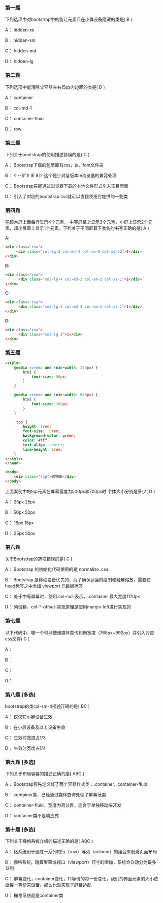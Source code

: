 ### 第一题

下列选项中对bootstrap中的能让元素只在小屏设备隐藏的类是(  B  )

A： hidden-xs

 B： hidden-sm

 C： hidden-md

 D： hidden-lg

### 第二题

下列选项中能清除父容器左右15px内边距的类是(  D  )

A： container

 B： col-md-1

 C： container-fluid

 D： row

### 第三题

下列关于bootstrap的使用描述错误的是(  C  )

A： Bootstrap下载的包里面有css，js，font文件夹

 B： <!--[if lt IE 9]> 这个是针对低版本ie浏览器的兼容处理

 C： Bootstrap只能通过浏览器下载的本地文件形式引入项目里面

 D： 引入了对应的bootstrap.css就可以直接使用它提供的一些类

### 第四题

在超大屏上面每行显示4个元素， 中等屏幕上显示3个元素，小屏上显示2个元素，超小屏幕上显示1个元素。下列关于不同屏幕下类名的书写正确的是(  A  )

A:

```html
<div class="row">
     <div class="col-lg-3 col-md-4 col-sm-6 col-xs-12">1</div>
</div>
```

B:

```html
<div class="row">
      <div class="col-lg-4 col-md-3 col-sm-2 col-xs-1">1</div>
</div>
```

C:

```html
<div class="row">
      <div class="col-lg-3 col-md-4 col-sm-2 col-xs-1">1</div>
</div>
```

D:

```html
<div class="row">
      <div class="col-lg-3">1</div>
</div>
```

### 第五题

```html
<style>
    @media screen and (min-width: 320px) {
        html {
            font-size: 50px;
        }
    }

    @media screen and (min-width: 640px) {
        html {
            font-size: 100px;
        }
    }

    .top {
        height: 1rem;
        font-size: .5rem;
        background-color: green;
        color: #fff;
        text-align: center;
        line-height: 1rem;
    }
</style>
</head>

<body>
    <div class="top">购物车</div>
</body>
```

上面案例中的top元素在屏幕宽度为500px和700px时 字体大小分别是多少(  D  )

 A： 25px 25px

 B： 50px 50px

 C： 16px 16px

 D： 25px 50px

### 第六题

关于Bootstrap的选项错误的是(  C  )

 A： Bootstrap 的初始化代码使用的是 normalize .css

 B： Bootstrap 是移动设备优先的，为了确保适当的绘制和触屏缩放，需要在 head标签之中添加 viewport 元数据标签

 C： 处于中等屏幕时，使用.col-md-表示，.container 最大宽度1170px

 D： 列偏移，col-*-offset-实现原理是使用margin-left进行实现的

### 第七题

以下代码中，哪一个可以使用媒体查询判断宽度（768px~992px）并引入对应css文件(  C  )

A： <link rel="stylesheet" href="one.css">

 B： <link rel="stylesheet" media="screen and ( min-width:992px )" href="two.css">

 C： <link rel="stylesheet" media="screen and ( max-width:992px ) and ( min-width:768px )" href="three.css">

 D： <link rel="stylesheet" media="screen and ( min-width:992px ) and ( max-width:768px )" href="three.css">

### 第八题 [多选]

bootstrap的类col-sm-4描述正确的是(  BC  )

 A： 仅仅在小屏设备生效

 B： 在小屏设备及以上设备生效

 C： 生效时宽度占1/3

 D： 生效时宽度占1/4

### 第九题 [多选]

下列关于布局容器的描述正确的是(  ABC  )

A： Bootstrap预先定义好了两个容器样式类：.container, .container-fluid

 B： container类，已经通过媒体查询处理了屏幕范围

 C： container-fluid，宽度为百分百，适合于单独移动端开发

 D： container类不是响应式

### 第十题  [多选]

下列关于栅格系统介绍的描述正确的是(  ABC  )

A： 格系统用于通过一系列的行（row）与列（column）的组合来创建页面布局

 B： 栅格系统，随着屏幕或视口（viewport）尺寸的增加，系统会自动分为最多12列

 C： 屏幕变化，container变化，12等份的每一份变化，我们的界面元素的大小依据每一等份来设置，那么也就实现了屏幕适配

 D： 栅格系统就是container类
